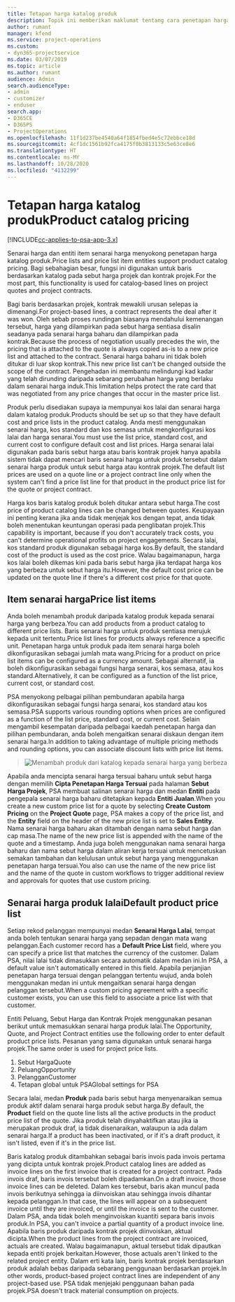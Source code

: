 ```yaml
---
title: Tetapan harga katalog produk
description: Topik ini memberikan maklumat tentang cara penetapan harga produk berfungsi dalam Dynamics 365 Project Service Automation (PSA).
author: rumant
manager: kfend
ms.service: project-operations
ms.custom:
- dyn365-projectservice
ms.date: 03/07/2019
ms.topic: article
ms.author: rumant
audience: Admin
search.audienceType:
- admin
- customizer
- enduser
search.app:
- D365CE
- D365PS
- ProjectOperations
ms.openlocfilehash: 11f1d237be4540a64f1854fbed4e5c72ebbce18d
ms.sourcegitcommit: 4cf1dc1561b92fca4175f0b3813133c5e63ce8e6
ms.translationtype: HT
ms.contentlocale: ms-MY
ms.lasthandoff: 10/28/2020
ms.locfileid: "4132299"
---
```

# <a name="product-catalog-pricing"></a><span data-ttu-id="a37b6-103">Tetapan harga katalog produk</span><span class="sxs-lookup"><span data-stu-id="a37b6-103">Product catalog pricing</span></span> 

[!INCLUDE[cc-applies-to-psa-app-3.x](../includes/cc-applies-to-psa-app-3x.md)]


<span data-ttu-id="a37b6-104">Senarai harga dan entiti item senarai harga menyokong penetapan harga katalog produk.</span><span class="sxs-lookup"><span data-stu-id="a37b6-104">Price lists and price list item entities support product catalog pricing.</span></span> <span data-ttu-id="a37b6-105">Bagi sebahagian besar, fungsi ini digunakan untuk baris berdasarkan katalog pada sebut harga projek dan kontrak projek.</span><span class="sxs-lookup"><span data-stu-id="a37b6-105">For the most part, this functionality is used for catalog-based lines on project quotes and project contracts.</span></span>

<span data-ttu-id="a37b6-106">Bagi baris berdasarkan projek, kontrak mewakili urusan selepas ia dimenangi.</span><span class="sxs-lookup"><span data-stu-id="a37b6-106">For project-based lines, a contract represents the deal after it was won.</span></span> <span data-ttu-id="a37b6-107">Oleh sebab proses rundingan biasanya mendahului kemenangan tersebut, harga yang dilampirkan pada sebut harga sentiasa disalin seadanya pada senarai harga baharu dan dilampirkan pada kontrak.</span><span class="sxs-lookup"><span data-stu-id="a37b6-107">Because the process of negotiation usually precedes the win, the pricing that is attached to the quote is always copied as-is to a new price list and attached to the contract.</span></span> <span data-ttu-id="a37b6-108">Senarai harga baharu ini tidak boleh ditukar di luar skop kontrak.</span><span class="sxs-lookup"><span data-stu-id="a37b6-108">This new price list can't be changed outside the scope of the contract.</span></span> <span data-ttu-id="a37b6-109">Pengehadan ini membantu melindungi kad kadar yang telah dirunding daripada sebarang perubahan harga yang berlaku dalam senarai harga induk.</span><span class="sxs-lookup"><span data-stu-id="a37b6-109">This limitation helps protect the rate card that was negotiated from any price changes that occur in the master price list.</span></span>

<span data-ttu-id="a37b6-110">Produk perlu disediakan supaya ia mempunyai kos lalai dan senarai harga dalam katalog produk.</span><span class="sxs-lookup"><span data-stu-id="a37b6-110">Products should be set up so that they have default cost and price lists in the product catalog.</span></span> <span data-ttu-id="a37b6-111">Anda mesti menggunakan senarai harga, kos standard dan kos semasa untuk mengkonfigurasi kos lalai dan harga senarai.</span><span class="sxs-lookup"><span data-stu-id="a37b6-111">You must use the list price, standard cost, and current cost to configure default cost and list prices.</span></span> <span data-ttu-id="a37b6-112">Harga senarai lalai digunakan pada baris sebut harga atau baris kontrak projek hanya apabila sistem tidak dapat mencari baris senarai harga untuk produk tersebut dalam senarai harga produk untuk sebut harga atau kontrak projek.</span><span class="sxs-lookup"><span data-stu-id="a37b6-112">The default list prices are used on a quote line or a project contract line only when the system can't find a price list line for that product in the product price list for the quote or project contract.</span></span>

<span data-ttu-id="a37b6-113">Harga kos baris katalog produk boleh ditukar antara sebut harga.</span><span class="sxs-lookup"><span data-stu-id="a37b6-113">The cost price of product catalog lines can be changed between quotes.</span></span> <span data-ttu-id="a37b6-114">Keupayaan ini penting kerana jika anda tidak menjejak kos dengan tepat, anda tidak boleh menentukan keuntungan operasi pada penglibatan projek.</span><span class="sxs-lookup"><span data-stu-id="a37b6-114">This capability is important, because if you don't accurately track costs, you can't determine operational profits on project engagements.</span></span> <span data-ttu-id="a37b6-115">Secara lalai, kos standard produk digunakan sebagai harga kos.</span><span class="sxs-lookup"><span data-stu-id="a37b6-115">By default, the standard cost of the product is used as the cost price.</span></span> <span data-ttu-id="a37b6-116">Walau bagaimanapun, harga kos lalai boleh dikemas kini pada baris sebut harga jika terdapat harga kos yang berbeza untuk sebut harga itu.</span><span class="sxs-lookup"><span data-stu-id="a37b6-116">However, the default cost price can be updated on the quote line if there's a different cost price for that quote.</span></span>

## <a name="price-list-items"></a><span data-ttu-id="a37b6-117">Item senarai harga</span><span class="sxs-lookup"><span data-stu-id="a37b6-117">Price list items</span></span>

<span data-ttu-id="a37b6-118">Anda boleh menambah produk daripada katalog produk kepada senarai harga yang berbeza.</span><span class="sxs-lookup"><span data-stu-id="a37b6-118">You can add products from a product catalog to different price lists.</span></span> <span data-ttu-id="a37b6-119">Baris senarai harga untuk produk sentiasa merujuk kepada unit tertentu.</span><span class="sxs-lookup"><span data-stu-id="a37b6-119">Price list lines for products always reference a specific unit.</span></span> <span data-ttu-id="a37b6-120">Penetapan harga untuk produk pada item senarai harga boleh dikonfigurasikan sebagai jumlah mata wang.</span><span class="sxs-lookup"><span data-stu-id="a37b6-120">Pricing for a product on price list items can be configured as a currency amount.</span></span> <span data-ttu-id="a37b6-121">Sebagai alternatif, ia boleh dikonfigurasikan sebagai fungsi harga senarai, kos semasa, atau kos standard.</span><span class="sxs-lookup"><span data-stu-id="a37b6-121">Alternatively, it can be configured as a function of the list price, current cost, or standard cost.</span></span>

<span data-ttu-id="a37b6-122">PSA menyokong pelbagai pilihan pembundaran apabila harga dikonfigurasikan sebagai fungsi harga senarai, kos standard atau kos semasa.</span><span class="sxs-lookup"><span data-stu-id="a37b6-122">PSA supports various rounding options when prices are configured as a function of the list price, standard cost, or current cost.</span></span> <span data-ttu-id="a37b6-123">Selain mengambil kesempatan daripada pelbagai kaedah penetapan harga dan pilihan pembundaran, anda boleh mengaitkan senarai diskaun dengan item senarai harga.</span><span class="sxs-lookup"><span data-stu-id="a37b6-123">In addition to taking advantage of multiple pricing methods and rounding options, you can associate discount lists with price list items.</span></span> 

> ![Menambah produk dari katalog kepada senarai harga yang berbeza](media/basic-guide-16.png)

<span data-ttu-id="a37b6-125">Apabila anda mencipta senarai harga tersuai baharu untuk sebut harga dengan memilih **Cipta Penetapan Harga Tersuai** pada halaman **Sebut Harga Projek**, PSA membuat salinan senarai harga dan medan **Entiti** pada pengepala senarai harga baharu ditetapkan kepada **Entiti Jualan**.</span><span class="sxs-lookup"><span data-stu-id="a37b6-125">When you create a new custom price list for a quote by selecting **Create Custom Pricing** on the **Project Quote** page, PSA makes a copy of the price list, and the **Entity** field on the header of the new price list is set to **Sales Entity**.</span></span> <span data-ttu-id="a37b6-126">Nama senarai harga baharu akan ditambah dengan nama sebut harga dan cap masa.</span><span class="sxs-lookup"><span data-stu-id="a37b6-126">The name of the new price list is appended with the name of the quote and a timestamp.</span></span> <span data-ttu-id="a37b6-127">Anda juga boleh menggunakan nama senarai harga baharu dan nama sebut harga dalam aliran kerja tersuai untuk mencetuskan semakan tambahan dan kelulusan untuk sebut harga yang menggunakan penetapan harga tersuai.</span><span class="sxs-lookup"><span data-stu-id="a37b6-127">You also can use the name of the new price list and the name of the quote in custom workflows to trigger additional review and approvals for quotes that use custom pricing.</span></span>

 
## <a name="default-product-price-list"></a><span data-ttu-id="a37b6-128">Senarai harga produk lalai</span><span class="sxs-lookup"><span data-stu-id="a37b6-128">Default product price list</span></span>
<span data-ttu-id="a37b6-129">Setiap rekod pelanggan mempunyai medan **Senarai Harga Lalai**, tempat anda boleh tentukan senarai harga yang sepadan dengan mata wang pelanggan.</span><span class="sxs-lookup"><span data-stu-id="a37b6-129">Each customer record has a **Default Price List** field, where you can specify a price list that matches the currency of the customer.</span></span> <span data-ttu-id="a37b6-130">Dalam PSA, nilai lalai tidak dimasukkan secara automatik dalam medan ini.</span><span class="sxs-lookup"><span data-stu-id="a37b6-130">In PSA, a default value isn't automatically entered in this field.</span></span> <span data-ttu-id="a37b6-131">Apabila perjanjian penetapan harga tersuai dengan pelanggan tertentu wujud, anda boleh menggunakan medan ini untuk mengaitkan senarai harga dengan pelanggan tersebut.</span><span class="sxs-lookup"><span data-stu-id="a37b6-131">When a custom pricing agreement with a specific customer exists, you can use this field to associate a price list with that customer.</span></span>

<span data-ttu-id="a37b6-132">Entiti Peluang, Sebut Harga dan Kontrak Projek menggunakan pesanan berikut untuk memasukkan senarai harga produk lalai.</span><span class="sxs-lookup"><span data-stu-id="a37b6-132">The Opportunity, Quote, and Project Contract entities use the following order to enter default product price lists.</span></span> <span data-ttu-id="a37b6-133">Pesanan yang sama digunakan untuk senarai harga projek.</span><span class="sxs-lookup"><span data-stu-id="a37b6-133">The same order is used for project price lists.</span></span>

1.  <span data-ttu-id="a37b6-134">Sebut Harga</span><span class="sxs-lookup"><span data-stu-id="a37b6-134">Quote</span></span>
2.  <span data-ttu-id="a37b6-135">Peluang</span><span class="sxs-lookup"><span data-stu-id="a37b6-135">Opportunity</span></span>
3.  <span data-ttu-id="a37b6-136">Pelanggan</span><span class="sxs-lookup"><span data-stu-id="a37b6-136">Customer</span></span>
4.  <span data-ttu-id="a37b6-137">Tetapan global untuk PSA</span><span class="sxs-lookup"><span data-stu-id="a37b6-137">Global settings for PSA</span></span>

<span data-ttu-id="a37b6-138">Secara lalai, medan **Produk** pada baris sebut harga menyenaraikan semua produk aktif dalam senarai harga produk sebut harga.</span><span class="sxs-lookup"><span data-stu-id="a37b6-138">By default, the **Product** field on the quote line lists all the active products in the product price list of the quote.</span></span> <span data-ttu-id="a37b6-139">Jika produk telah dinyahaktifkan atau jika ia merupakan produk draf, ia tidak disenaraikan, walaupun ia ada dalam senarai harga.</span><span class="sxs-lookup"><span data-stu-id="a37b6-139">If a product has been inactivated, or if it's a draft product, it isn't listed, even if it's in the price list.</span></span> 

<span data-ttu-id="a37b6-140">Baris katalog produk ditambahkan sebagai baris invois pada invois pertama yang dicipta untuk kontrak projek.</span><span class="sxs-lookup"><span data-stu-id="a37b6-140">Product catalog lines are added as invoice lines on the first invoice that is created for a project contract.</span></span> <span data-ttu-id="a37b6-141">Pada invois draf, baris invois tersebut boleh dipadamkan.</span><span class="sxs-lookup"><span data-stu-id="a37b6-141">On a draft invoice, those invoice lines can be deleted.</span></span> <span data-ttu-id="a37b6-142">Dalam kes tersebut, baris akan muncul pada invois berikutnya sehingga ia diinvoiskan atau sehingga invois dihantar kepada pelanggan.</span><span class="sxs-lookup"><span data-stu-id="a37b6-142">In that case, the lines will appear on a subsequent invoice until they are invoiced, or until the invoice is sent to the customer.</span></span> <span data-ttu-id="a37b6-143">Dalam PSA, anda tidak boleh menginvoiskan kuantiti separa baris invois produk.</span><span class="sxs-lookup"><span data-stu-id="a37b6-143">In PSA, you can't invoice a partial quantity of a product invoice line.</span></span> <span data-ttu-id="a37b6-144">Apabila baris produk daripada kontrak projek diinvoiskan, aktual dicipta.</span><span class="sxs-lookup"><span data-stu-id="a37b6-144">When the product lines from the project contract are invoiced, actuals are created.</span></span> <span data-ttu-id="a37b6-145">Walau bagaimanapun, aktual tersebut tidak dipautkan kepada entiti projek berkaitan.</span><span class="sxs-lookup"><span data-stu-id="a37b6-145">However, those actuals aren't linked to the related project entity.</span></span> <span data-ttu-id="a37b6-146">Dalam erti kata lain, baris kontrak projek berdasarkan produk adalah bebas daripada sebarang penggunaan berdasarkan projek.</span><span class="sxs-lookup"><span data-stu-id="a37b6-146">In other words, product-based project contract lines are independent of any project-based use.</span></span> <span data-ttu-id="a37b6-147">PSA tidak menjejaki penggunaan bahan pada projek.</span><span class="sxs-lookup"><span data-stu-id="a37b6-147">PSA doesn't track material consumption on projects.</span></span>
